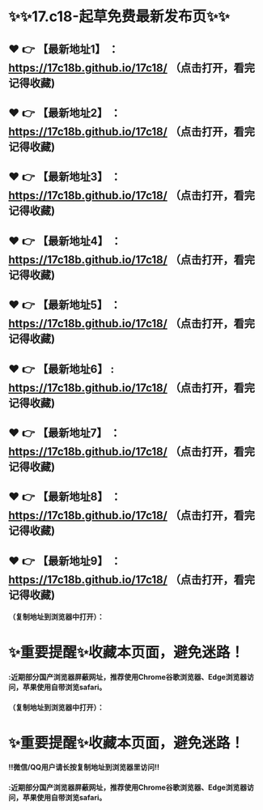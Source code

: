 

# :sparkles::sparkles:17.c18-起草免费最新发布页:sparkles::sparkles:

 :heart: :point_right: 【最新地址1】 ：https://17c18b.github.io/17c18/  （点击打开，看完记得收藏)
 ------
 :heart: :point_right: 【最新地址2】 ：https://17c18b.github.io/17c18/   （点击打开，看完记得收藏)
 ------
 :heart: :point_right: 【最新地址3】 ：https://17c18b.github.io/17c18/    （点击打开，看完记得收藏)
 ------
 :heart: :point_right: 【最新地址4】 ：https://17c18b.github.io/17c18/   （点击打开，看完记得收藏)
 ------
 :heart: :point_right: 【最新地址5】 ：https://17c18b.github.io/17c18/   （点击打开，看完记得收藏)
 ------
 :heart: :point_right: 【最新地址6】 : https://17c18b.github.io/17c18/     （点击打开，看完记得收藏)
 ------
 :heart: :point_right: 【最新地址7】 ：https://17c18b.github.io/17c18/    （点击打开，看完记得收藏)
 ------
 :heart: :point_right: 【最新地址8】 ：https://17c18b.github.io/17c18/     （点击打开，看完记得收藏)
 ------
 :heart: :point_right: 【最新地址9】 ：https://17c18b.github.io/17c18/     （点击打开，看完记得收藏)
  ------

  
#### （复制地址到浏览器中打开）：
# :sparkles:重要提醒:sparkles:收藏本页面，避免迷路！
#### :近期部分国产浏览器屏蔽网址，推荐使用Chrome谷歌浏览器、Edge浏览器访问，苹果使用自带浏览safari。






 


#### （复制地址到浏览器中打开）：
# :sparkles:重要提醒:sparkles:收藏本页面，避免迷路！
#### ‼️微信/QQ用户请长按复制地址到浏览器里访问‼
#### :近期部分国产浏览器屏蔽网址，推荐使用Chrome谷歌浏览器、Edge浏览器访问，苹果使用自带浏览safari。
